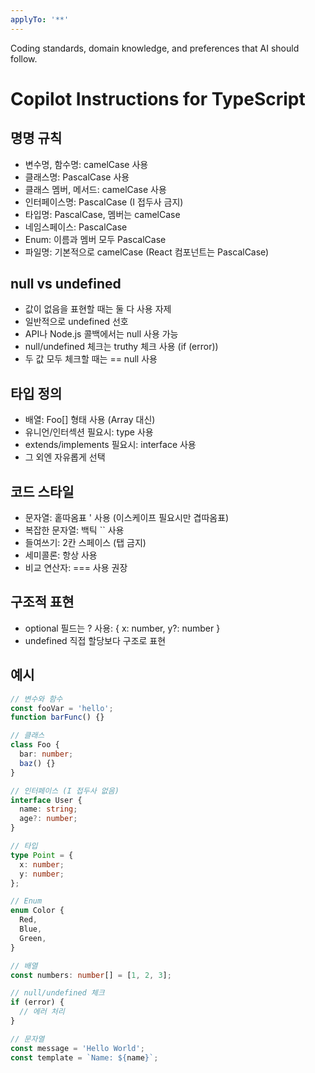 ```yaml
---
applyTo: '**'
---
```


Coding standards, domain knowledge, and preferences that AI should follow.

# Copilot Instructions for TypeScript

## 명명 규칙

- 변수명, 함수명: camelCase 사용
- 클래스명: PascalCase 사용
- 클래스 멤버, 메서드: camelCase 사용
- 인터페이스명: PascalCase (I 접두사 금지)
- 타입명: PascalCase, 멤버는 camelCase
- 네임스페이스: PascalCase
- Enum: 이름과 멤버 모두 PascalCase
- 파일명: 기본적으로 camelCase (React 컴포넌트는 PascalCase)

## null vs undefined

- 값이 없음을 표현할 때는 둘 다 사용 자제
- 일반적으로 undefined 선호
- API나 Node.js 콜백에서는 null 사용 가능
- null/undefined 체크는 truthy 체크 사용 (if (error))
- 두 값 모두 체크할 때는 == null 사용

## 타입 정의

- 배열: Foo[] 형태 사용 (Array<Foo> 대신)
- 유니언/인터섹션 필요시: type 사용
- extends/implements 필요시: interface 사용
- 그 외엔 자유롭게 선택

## 코드 스타일

- 문자열: 홑따옴표 ' 사용 (이스케이프 필요시만 겹따옴표)
- 복잡한 문자열: 백틱 `` 사용
- 들여쓰기: 2칸 스페이스 (탭 금지)
- 세미콜론: 항상 사용
- 비교 연산자: === 사용 권장

## 구조적 표현

- optional 필드는 ? 사용: { x: number, y?: number }
- undefined 직접 할당보다 구조로 표현

## 예시

```typescript
// 변수와 함수
const fooVar = 'hello';
function barFunc() {}

// 클래스
class Foo {
  bar: number;
  baz() {}
}

// 인터페이스 (I 접두사 없음)
interface User {
  name: string;
  age?: number;
}

// 타입
type Point = {
  x: number;
  y: number;
};

// Enum
enum Color {
  Red,
  Blue,
  Green,
}

// 배열
const numbers: number[] = [1, 2, 3];

// null/undefined 체크
if (error) {
  // 에러 처리
}

// 문자열
const message = 'Hello World';
const template = `Name: ${name}`;
```
